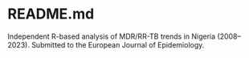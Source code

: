 # README.md
Independent R-based analysis of MDR/RR-TB trends in Nigeria (2008–2023). Submitted to the European Journal of Epidemiology.
